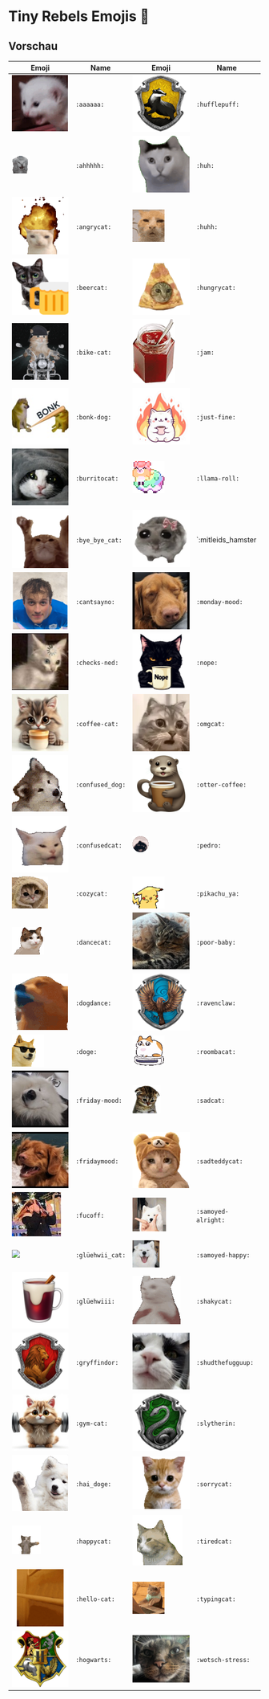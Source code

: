 # Tiny Rebels Emojis 🎉

## Vorschau

| Emoji | Name | Emoji | Name |
|-------|------|-------|------|
| ![](emojis/aaaaaa.gif) | `:aaaaaa:` | ![](emojis/hufflepuff.png) | `:hufflepuff:` |
| ![](emojis/ahhhhh.gif) | `:ahhhhh:` | ![](emojis/huh.gif) | `:huh:` |
| ![](emojis/angrycat.gif) | `:angrycat:` | ![](emojis/huhh.gif) | `:huhh:` |
| ![](emojis/beercat.png) | `:beercat:` | ![](emojis/hungrycat.webp) | `:hungrycat:` |
| ![](emojis/bike-cat.gif) | `:bike-cat:` | ![](emojis/jam.png) | `:jam:` |
| ![](emojis/bonk-dog.jpg) | `:bonk-dog:` | ![](emojis/just-fine.png) | `:just-fine:` |
| ![](emojis/burritocat.jpg) | `:burritocat:` | ![](emojis/llama-roll.gif) | `:llama-roll:` |
| ![](emojis/bye_bye_cat.gif) | `:bye_bye_cat:` | ![](emojis/mitleids_hamster.webp) | `:mitleids_hamster
| ![](emojis/cantsayno.png) | `:cantsayno:` | ![](emojis/monday-mood.jpg) | `:monday-mood:` |
| ![](emojis/checks-ned.jpg) | `:checks-ned:` | ![](emojis/nope.png) | `:nope:` |
| ![](emojis/coffee-cat.jpg) | `:coffee-cat:` | ![](emojis/omgcat.webp) | `:omgcat:` |
| ![](emojis/confused_dog.gif) | `:confused_dog:` | ![](emojis/otter-coffee.png) | `:otter-coffee:` |
| ![](emojis/confusedcat.gif) | `:confusedcat:` | ![](emojis/pedro.gif) | `:pedro:` |
| ![](emojis/cozycat.png) | `:cozycat:` | ![](emojis/pikachu_ya.gif) | `:pikachu_ya:` |
| ![](emojis/dancecat.gif) | `:dancecat:` | ![](emojis/poor-baby.jpg) | `:poor-baby:` |
| ![](emojis/dogdance.gif) | `:dogdance:` | ![](emojis/ravenclaw.png) | `:ravenclaw:` |
| ![](emojis/doge.gif) | `:doge:` | ![](emojis/roombacat.gif) | `:roombacat:` |
| ![](emojis/friday-mood.jpg) | `:friday-mood:` | ![](emojis/sadcat.png) | `:sadcat:` |
| ![](emojis/fridaymood.jpg) | `:fridaymood:` | ![](emojis/sadteddycat.gif) | `:sadteddycat:` |
| ![](emojis/fucoff.jpg) | `:fucoff:` | ![](emojis/samoyed-alright.gif) | `:samoyed-alright:` |
| ![](emojis/glüehwii_cat.png) | `:glüehwii_cat:` | ![](emojis/samoyed-happy.gif) | `:samoyed-happy:` |
| ![](emojis/glüehwiii.png) | `:glüehwiii:` | ![](emojis/shakycat.gif) | `:shakycat:` |
| ![](emojis/gryffindor.png) | `:gryffindor:` | ![](emojis/shudthefugguup.jpg) | `:shudthefugguup:` |
| ![](emojis/gym-cat.png) | `:gym-cat:` | ![](emojis/slytherin.png) | `:slytherin:` |
| ![](emojis/hai_doge.gif) | `:hai_doge:` | ![](emojis/sorrycat.gif) | `:sorrycat:` |
| ![](emojis/happycat.gif) | `:happycat:` | ![](emojis/tiredcat.gif) | `:tiredcat:` |
| ![](emojis/hello-cat.gif) | `:hello-cat:` | ![](emojis/typingcat.gif) | `:typingcat:` |
| ![](emojis/hogwarts.png) | `:hogwarts:` | ![](emojis/wotsch-stress.png) | `:wotsch-stress:` |
